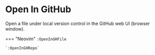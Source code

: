 # Open In GitHub

Open a file under local version control in the GitHub web UI (browser window).


=== "Neovim"
    `:OpenInGHFile`

    `:OpenInGHRepo`
